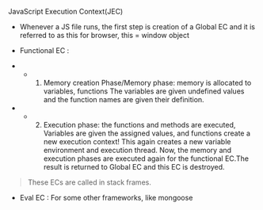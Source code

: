JavaScript Execution Context(JEC)

- Whenever a JS file runs, the first step is creation of a Global EC and it is referred to as this
for browser, this = window object

- Functional EC : 
- - 1. Memory creation Phase/Memory phase: memory is allocated to variables, functions
The variables are given undefined values and the function names are given their definition.
- - 2. Execution phase: the functions and methods are executed,
Variables are given the assigned values, and functions create a new execution context! This again creates a new variable environment and execution thread. Now, the memory and execution phases are executed again for the functional EC.The result is returned to Global EC and this EC is destroyed.

> These ECs are called in stack frames.

- Eval EC : For some other frameworks, like mongoose